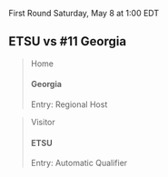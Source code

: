 First Round
Saturday, May 8 at 1:00 EDT
## ETSU vs #11 Georgia

> Home
> #### Georgia
> Entry: Regional Host

> Visitor
> #### ETSU
> Entry: Automatic Qualifier